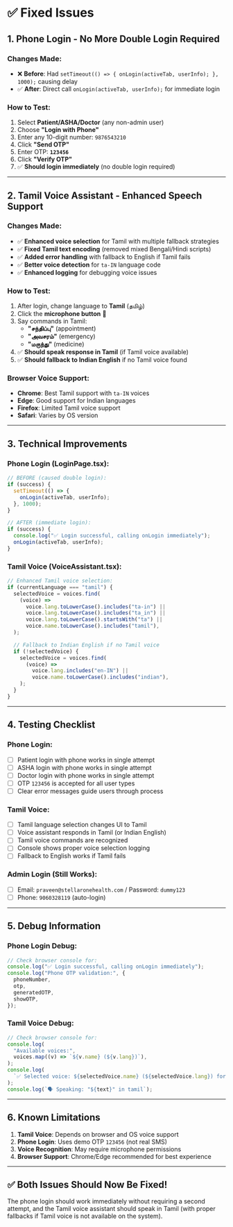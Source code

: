 # ✅ **Fixed Issues**

## 1. **Phone Login - No More Double Login Required**

### **Changes Made:**

- ❌ **Before**: Had `setTimeout(() => { onLogin(activeTab, userInfo); }, 1000);` causing delay
- ✅ **After**: Direct call `onLogin(activeTab, userInfo);` for immediate login

### **How to Test:**

1. Select **Patient/ASHA/Doctor** (any non-admin user)
2. Choose **"Login with Phone"**
3. Enter any 10-digit number: `9876543210`
4. Click **"Send OTP"**
5. Enter OTP: **`123456`**
6. Click **"Verify OTP"**
7. ✅ **Should login immediately** (no double login required)

---

## 2. **Tamil Voice Assistant - Enhanced Speech Support**

### **Changes Made:**

- ✅ **Enhanced voice selection** for Tamil with multiple fallback strategies
- ✅ **Fixed Tamil text encoding** (removed mixed Bengali/Hindi scripts)
- ✅ **Added error handling** with fallback to English if Tamil fails
- ✅ **Better voice detection** for `ta-IN` language code
- ✅ **Enhanced logging** for debugging voice issues

### **How to Test:**

1. After login, change language to **Tamil** (தமிழ்)
2. Click the **microphone button** 🎤
3. Say commands in Tamil:
   - **"சந்திப்பு"** (appointment)
   - **"அவசரம்"** (emergency)
   - **"மருந்து"** (medicine)
4. ✅ **Should speak response in Tamil** (if Tamil voice available)
5. ✅ **Should fallback to Indian English** if no Tamil voice found

### **Browser Voice Support:**

- **Chrome**: Best Tamil support with `ta-IN` voices
- **Edge**: Good support for Indian languages
- **Firefox**: Limited Tamil voice support
- **Safari**: Varies by OS version

---

## 3. **Technical Improvements**

### **Phone Login (LoginPage.tsx):**

```typescript
// BEFORE (caused double login):
if (success) {
  setTimeout(() => {
    onLogin(activeTab, userInfo);
  }, 1000);
}

// AFTER (immediate login):
if (success) {
  console.log("✅ Login successful, calling onLogin immediately");
  onLogin(activeTab, userInfo);
}
```

### **Tamil Voice (VoiceAssistant.tsx):**

```typescript
// Enhanced Tamil voice selection:
if (currentLanguage === "tamil") {
  selectedVoice = voices.find(
    (voice) =>
      voice.lang.toLowerCase().includes("ta-in") ||
      voice.lang.toLowerCase().includes("ta_in") ||
      voice.lang.toLowerCase().startsWith("ta") ||
      voice.name.toLowerCase().includes("tamil"),
  );

  // Fallback to Indian English if no Tamil voice
  if (!selectedVoice) {
    selectedVoice = voices.find(
      (voice) =>
        voice.lang.includes("en-IN") ||
        voice.name.toLowerCase().includes("indian"),
    );
  }
}
```

---

## 4. **Testing Checklist**

### **Phone Login:**

- [ ] Patient login with phone works in single attempt
- [ ] ASHA login with phone works in single attempt
- [ ] Doctor login with phone works in single attempt
- [ ] OTP `123456` is accepted for all user types
- [ ] Clear error messages guide users through process

### **Tamil Voice:**

- [ ] Tamil language selection changes UI to Tamil
- [ ] Voice assistant responds in Tamil (or Indian English)
- [ ] Tamil voice commands are recognized
- [ ] Console shows proper voice selection logging
- [ ] Fallback to English works if Tamil fails

### **Admin Login (Still Works):**

- [ ] Email: `praveen@stellaronehealth.com` / Password: `dummy123`
- [ ] Phone: `9060328119` (auto-login)

---

## 5. **Debug Information**

### **Phone Login Debug:**

```javascript
// Check browser console for:
console.log("✅ Login successful, calling onLogin immediately");
console.log("Phone OTP validation:", {
  phoneNumber,
  otp,
  generatedOTP,
  showOTP,
});
```

### **Tamil Voice Debug:**

```javascript
// Check browser console for:
console.log(
  "Available voices:",
  voices.map((v) => `${v.name} (${v.lang})`),
);
console.log(
  `✅ Selected voice: ${selectedVoice.name} (${selectedVoice.lang}) for tamil`,
);
console.log(`🗣️ Speaking: "${text}" in tamil`);
```

---

## 6. **Known Limitations**

1. **Tamil Voice**: Depends on browser and OS voice support
2. **Phone Login**: Uses demo OTP `123456` (not real SMS)
3. **Voice Recognition**: May require microphone permissions
4. **Browser Support**: Chrome/Edge recommended for best experience

---

## ✅ **Both Issues Should Now Be Fixed!**

The phone login should work immediately without requiring a second attempt, and the Tamil voice assistant should speak in Tamil (with proper fallbacks if Tamil voice is not available on the system).

